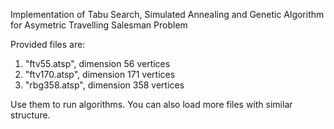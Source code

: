 Implementation of Tabu Search, Simulated Annealing and Genetic Algorithm for Asymetric Travelling Salesman Problem

Provided files are:
1. "ftv55.atsp", dimension 56 vertices
2. "ftv170.atsp", dimension 171 vertices
3. "rbg358.atsp", dimension 358 vertices

Use them to run algorithms. You can also load more files with similar structure.
